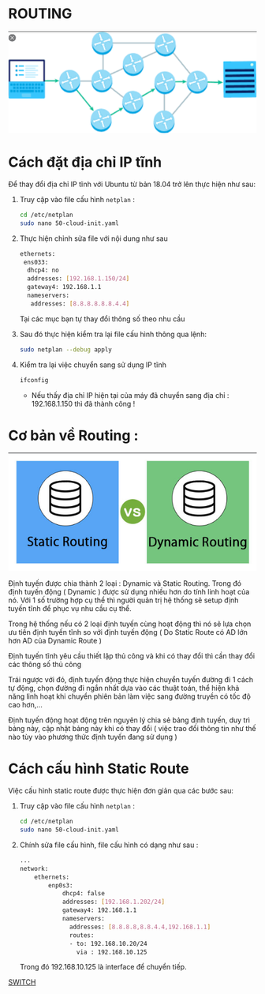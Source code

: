# ROUTING

![ROUTING/Untitled.png](ROUTING/Untitled.png)

# Cách đặt địa chỉ IP tĩnh

Để thay đổi địa chỉ IP tĩnh với Ubuntu từ bản 18.04 trở lên thực hiện như sau:

1. Truy cập vào file cấu hình `netplan` :

    ```bash
    cd /etc/netplan
    sudo nano 50-cloud-init.yaml
    ```

2. Thực hiện chỉnh sửa file với nội dung như sau

    ```bash
    ethernets:
     ens033:
      dhcp4: no
      addresses: [192.168.1.150/24]
      gateway4: 192.168.1.1
      nameservers:
       addresses: [8.8.8.8.8.8.4.4]
    ```

    Tại các mục bạn tự thay đổi thông số theo nhu cầu

3. Sau đó thực hiện kiểm tra lại file cấu hình thông qua lệnh:

    ```bash
    sudo netplan --debug apply
    ```

4. Kiểm tra lại việc chuyển sang sử dụng IP tĩnh

    ```bash
    ifconfig
    ```

    - Nếu thấy địa chỉ IP hiện tại của máy đã chuyển sang địa chỉ : 192.168.1.150 thì đã thành công !

# Cơ bản về Routing :

![ROUTING/Untitled%201.png](ROUTING/Untitled%201.png)

Định tuyến được chia thành 2 loại : Dynamic và Static Routing. Trong đó định tuyến động ( Dynamic ) được sử dụng nhiều hơn do tính linh hoạt của nó. Với 1 số trường hợp cụ thể thì người quản trị hệ thống sẽ setup định tuyến tĩnh để phục vụ nhu cầu cụ thể.

Trong hệ thống nếu có 2 loại định tuyến cùng hoạt động thì nó sẽ lựa chọn ưu tiên định tuyến tĩnh so với định tuyến động ( Do Static Route có AD lớn hơn AD của Dynamic Route )

Định tuyến tĩnh yêu cầu thiết lập thủ công và khi có thay đổi thì cần thay đổi các thông số thủ công

Trái ngược với đó, định tuyến động thực hiện chuyển tuyến đường đi 1 cách tự động, chọn đường đi ngắn nhất dựa vào các thuật toán, thể hiện khả năng linh hoạt khi chuyển phiên bản làm việc sang đường truyền có tốc độ cao hơn,...

Định tuyến động hoạt động trên nguyên lý chia sẻ bảng định tuyến, duy trì bảng này, cập nhật bảng này khi có thay đổi ( việc trao đổi thông tin như thế nào tùy vào phương thức định tuyến đang sử dụng ) 

# Cách cấu hình Static Route

Việc cấu hình static route được thực hiện đơn giản qua các bước sau:

1. Truy cập vào file cấu hình `netplan` :

    ```bash
    cd /etc/netplan
    sudo nano 50-cloud-init.yaml
    ```

2. Chính sửa file cấu hình, file cấu hình có dạng như sau :

    ```bash
    ...
    network:
        ethernets:
            enp0s3:
                dhcp4: false
                addresses: [192.168.1.202/24]
                gateway4: 192.168.1.1
                nameservers:
                  addresses: [8.8.8.8,8.8.4.4,192.168.1.1]
                  routes:
                  - to: 192.168.10.20/24
                    via : 192.168.10.125

    ```

    Trong đó 192.168.10.125 là interface để chuyển tiếp.

[SWITCH](ROUTING/SWITCH.md)